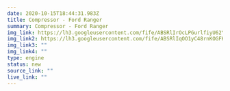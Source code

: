 ```yaml
---
date: 2020-10-15T18:44:31.983Z
title: Compressor - Ford Ranger
summary: Compressor - Ford Ranger
img_link: https://lh3.googleusercontent.com/fife/ABSRlIrOcLPGurlfiyU62YXb12N2pjUUE6575rTg44HykIHEFCdS5dZ7_lJmwaGkSeuT4KZp7nBq1YDbh2we1H8xyBHYQomS82C952ZKc0Pjbid3eE5AKLeEx7eUo_l4xqvNxBqdHkodiZSinczwb3DtQo3TPYC315oW58NoWWgHMXD6otD3KzIu343O-SvhJPAbq8Hxzk52c1i_3MquLt03IXrGyqbxnRCbxSbvwXTuBJP0C_fvMrxWNx25yMrfXlimQEFytclb-OwNBXQd5NjHi1MQYrANAP8MJhRsfUW9-BAhYqWYxCAuX8e5lJZaYBQcr3tA8me0vRTiInnPZOry8iwX-J4qbrM3ET-qnHk3HgPiX_y8STCkaX8EUMGnqWlY6MK2L9gNVXg_sg5jBjF90OQo617j6x6SfC5IA9QuUh5_ar8l_H93ZFdyZn8wUKlP1NPqrlcIzGGah0R-EyW7qF2qj8W_6NHZSKgOH01hVmoxw4VjWpDtIpZCgL5DwKwMSQmfpiW3iJ4pMUuCmy4pHO3IfSpr7YiJSWJ8QHJMoBm67yThYzWHybss_h09itUdwG0XZOIpRbgN6i1oEsowQEHlwMT-u6jzovpEO00A9raYxWo6nsBWQEnNmaID0fjG4IkvZF4J4mCAHYQsUg_8cgD2RBDeAh_H8Yus0TZJRya-J2K6VDMSlQ9aDEX9rHsVmmlr3em53GYb9jTXksJoC8RqELvrSSTMxA=w795-h666-ft
img_link2: https://lh3.googleusercontent.com/fife/ABSRlIqOO1yC48rnKOGFK-ixNoq4fgM1P-oAVbjZEZeueckUPF13OmXty2U9ssChY42ZaAFtTTzFKuTydY-i6BnQuGOpw57fEOsoxYCv1sFzIE1CoYbOglweYYJ_Op16ZFAe11Dddp30nUqegF-9uYdyWmyKQ_8HeQZ5E5QOCm_Nz026fNwenkVRhbZGZT-R8DHuryEKQbPAJX7NsEw9Hz2WtNXQi2mCd8EPQTQPOSVv6XATJKpKY5RFSkIdn94_Wyz4J6_s4JANCa0eHSlhKh72rzBpIxMNdsxcCI40UAoSPH2QcyYj2YOt49Vg5WzxKDJXvdHDRp7qmPfc3Geuau4yLdcwrOkGGq2EbNfdnHLIWDwqg7aMP7d92lzLyadZsUJ-wRoWfGZPKbjEfpsUWId3d0pbloKmrBHAfYc7eMUK-p3f-M81VIQpEbw1C4wzkOEDrcJFBUcRPzPIZRTmKamQx68V1G_XnjGVnaswK9P8MbxU-ISYKoLg3xPDfam5pgEduEsCPnf7M8bdpsrxbXZL78lTC5GAgQ5mSYVER9g0c7ASRa-alaXwtZlCWSfscmszw97hm02b1qHe5Z7no4mbfsir9J4mLtdF6FMHLL0QB_ucX5c6vhqyK41kjuIJQvR47BmHA3cmf7IbwL_InzZCU2u61oz6PIZggMkkk42rTQOnQI9V-0twj9xuw5DcuBdKFOW5svkLTVoTgKu10wLyKaSDJGrBeWp5UQ=w795-h666-ft
img_link3: ""
img_link4: ""
type: engine
status: new
source_link: ""
live_link: ""
---
```

